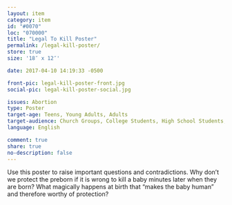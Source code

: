```yaml
---
layout: item
category: item
id: "#0070"
loc: "070000"
title: "Legal To Kill Poster"
permalink: /legal-kill-poster/
store: true
size: '18″ x 12″'

date: 2017-04-10 14:19:33 -0500

front-pic: legal-kill-poster-front.jpg
social-pic: legal-kill-poster-social.jpg

issues: Abortion
type: Poster
target-age: Teens, Young Adults, Adults
target-audience: Church Groups, College Students, High School Students, Sidewalk Counselors
language: English

comment: true
share: true
no-description: false
---
```

Use this poster to raise important questions and contradictions. Why don’t we protect the preborn if it is wrong to kill a baby minutes later when they are born? What magically happens at birth that “makes the baby human” and therefore worthy of protection?